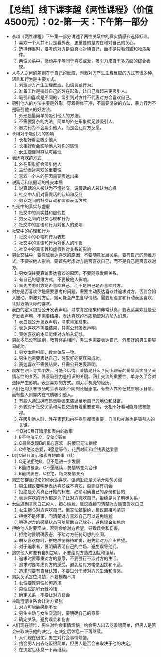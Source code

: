 # 【总结】线下课李越《两性课程》（价值4500元）：02-第一天：下午第一部分

-   李越《两性课程》下午第一部分讲述了两性关系中的真实情感和选择标准。
    1.  喜欢一个人并不只是看外表，更重要的是内在和对自己的关心。
    2.  选择伴侣时，要考虑对方是否真心对待自己，而不是只看外貌和物质条件。
    3.  两性关系中，感动并不等同于喜欢或爱，吸引力来自于多方面的综合表现。
-   人与人之间的差别在于自己的反应，刺激对方产生生理反应的方式有很多种，语言和行为是主要方式。
    1.  刺激对方产生生理反应，如语言或行为。
    2.  准备工作是搞好自己的外在形象，让自己看起来更吸引人。
    3.  吸引和喜欢是不同的，吸引到对方并不代表对方会喜欢自己。
-   吸引他人的方法主要是外形，穿着得体干净，不需要复杂的方法，暴力行为不是吸引他人的好方法。
    1.  外形是最简单的吸引他人的方法。
    2.  不需要复杂的方法，简单的外在形象就足够吸引人。
    3.  暴力行为不会吸引他人，而是会让对方反感。
-   长相对于吸引力的影响
    1.  长相好看会吸引他人
    2.  长相好看会影响他人对你的感情
    3.  女生要懂得释放可能性
-   表达喜欢的方式
    1.  外在形象好会吸引他人
    2.  主动表达喜欢的重要性
    3.  喜欢一个人的原因需要表达出来
-   说真话和说假话的社交本质
    1.  说真话的人被认为不懂社交，说假话的人被认为心机
    2.  社交中人们对真假话的认知和反应
    3.  男女之间的社交互动和言语表达方式
-   社交中的真实与虚假
    1.  社交中的真实性和虚假性
    2.  男女之间的社交心理和行为
    3.  社交中的言语和行为对他人的影响
-   社交中的心理和行为
    1.  社交中的心理和行为表现
    2.  社交中的言语和行为对他人的印象
    3.  社交中的真实性和虚假性对关系的影响
-   男女交往中，要真诚表达喜欢的原因，不要随意发展关系。要有自己的思维方式，不要被他人影响。要首先考虑对方是否喜欢自己，而不是自己是否喜欢对方。
    1.  男女交往要真诚表达喜欢的原因，不要随意发展关系。
    2.  有自己的思维方式，不要被他人影响。
    3.  首先考虑对方是否喜欢自己，而不是自己是否喜欢对方。
-   对方是否喜欢你是需要思考的问题，需要主动表达喜欢并追求对方，否则会陷入被动。刺激对方后，她可能会产生自卑情绪，需要用语言和行动表达喜欢，让对方确认你的喜欢。
-   表白的定义包括公开发表声明、寻求肯定结果和非常认真，要表达喜欢就是公开发表声明，不需要结果，表达喜欢的本质能使对方陷入幻想。
    1.  表白是公开发表声明，寻求肯定结果。
    2.  表达喜欢不需要结果，只需公开发表声明。
    3.  表达喜欢的本质能使对方陷入幻想。
-   男女本质没有区别，教育体系相同，男生也需要表达自己，外形好的男生更容易成功。
    1.  男女本质相同，教育体系一致。
    2.  男生也需要表达自己，外形好的更容易成功。
    3.  表达喜欢不需要结果，只需公开发表声明。
-   朋友在网上寻找朋友，可能会后悔。爱情是什么？网上聊天的爱情真实吗？爱情与性的关系。外表吸引力是相识的关键。网上交流的重要性。单身久了会对选择产生影响。表达喜欢的方式。购买手机壳的经历。
-   人们在购买奢侈品时会表现出不同的装逼态度，有些人靠外在物质展示自信，而有些人则靠内在气质吸引他人。
    1.  有些人通过拥有昂贵物品来装逼展示自己的地位和财富。
    2.  外貌对于社交关系和两性交流有着重要影响，长相不好看可能导致被忽视。
    3.  在吸引他人时，外在表现和内在品质都很重要，自信和礼貌也是吸引人的关键。
-   一个B对C展开暗示和表白的故事
    1.  B不停暗示C，促使C表白
    2.  C最终发现B的真心喜欢，装傻已无法继续
    3.  C拒绝谈恋爱，B愿意等待，花费时间和金钱表达爱意
-   B对C展开暗示和表白的故事（续）
    1.  C无法拒绝B，但不愿进一步发展
    2.  B最终撤退，C不愿继续，友情转变为合作
    3.  B最终表白，C拒绝，结束友情关系
-   男生在群里讨论如何表达喜欢，强调拒绝是关系开始的关键
    1.  男生建议要明确表达喜欢或不喜欢，否则没有机会
    2.  拒绝是关系真正开始的标志，必须明确自己的身份和目的
    3.  表达喜欢的行为都是为了让对方喜欢自己，拒绝是为了明确关系
-   女生遇到喜欢自己的人，担心尴尬，建议直接问清楚对方是否喜欢自己
    1.  女生担心对方喜欢自己，但又怕被拒绝，建议直接问清楚
    2.  拒绝不是坏事，问清楚对方喜欢自己可以避免尴尬
    3.  明确对方的感情状态可以帮助自己放心，避免误会和尴尬
-   拒绝他人时要坚决，否则会给对方希望，导致误会和伤害。
    1.  拒绝时要明确表态，不给对方任何幻想的空间。
    2.  朋友喜欢你时，拒绝后要保持距离，避免让对方产生希望。
    3.  对于追求者，要明确表明自己的立场，避免误导他们。
-   追求他人时要有自知之明，不要给对方造成困扰和误解。
    1.  追求时要尊重对方的意愿，不要强行干涉对方的生活。
    2.  追求时要考虑对方的感受，避免给对方带来困扰和不适。
    3.  追求时要有自我认知，不要过分干涉对方的生活和情感。
-   男女关系定位清楚，不要模糊不清
    1.  女性要教男性如何追求
    2.  男性应该听女性的话
    3.  确定关系，不要让对方误会
-   主动澄清关系会让对方紧张
    1.  对方可能会感到不安
    2.  男生主动与女生交流时，要明确自己的意图
    3.  确定关系，避免误会和伤害
-   人们现在很忙，男生对约会事情烦恼，约会男人出去吃饭很简单，但男人是否会来取决于他的决定。在决定后休息一下再继续。 
    1.  人们现在很忙，男生对约会事情烦恼。
    2.  约会男人出去吃饭很简单，但男人是否会来取决于他的决定。
    3.  在决定后休息一下再继续。